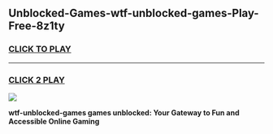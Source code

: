 
## Unblocked-Games-wtf-unblocked-games-Play-Free-8z1ty
<h3>
<a href="https://premium76.site?title=wtf-unblocked-games&ref=23A">CLICK TO PLAY</a></h3>
<hr>

<h3>
<a href="https://premium76.site?title=wtf-unblocked-games&ref=23A">CLICK 2 PLAY</a>
  
</h3>

<a href="https://premium76.site?title=wtf-unblocked-games&ref=23A"><img src="https://clearcache.store/games.png"></a>


**wtf-unblocked-games games unblocked: Your Gateway to Fun and Accessible Online Gaming**
